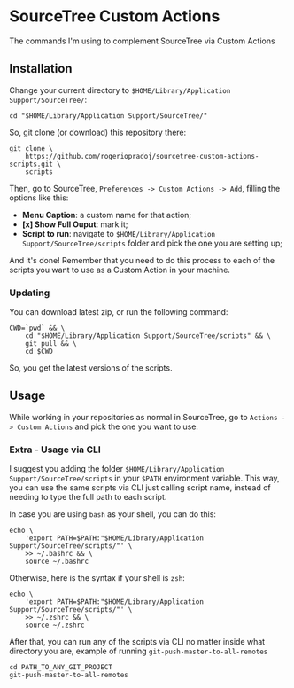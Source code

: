# SourceTree Custom Actions

The commands I'm using to complement SourceTree via Custom Actions


## Installation

Change your current directory to `$HOME/Library/Application Support/SourceTree/`:

```shell
cd "$HOME/Library/Application Support/SourceTree/"
```

So, git clone (or download) this repository there: 

```shell
git clone \
    https://github.com/rogeriopradoj/sourcetree-custom-actions-scripts.git \
    scripts
```

Then, go to SourceTree, `Preferences -> Custom Actions -> Add`, filling the options like this:

- **Menu Caption**: a custom name for that action;
- **[x] Show Full Ouput**: mark it;
- **Script to run**: navigate to `$HOME/Library/Application Support/SourceTree/scripts` folder and pick the one you are setting up;

And it's done! Remember that you need to do this process to each of the scripts you want to use as a Custom Action in your machine.

### Updating

You can download latest zip, or run the following command:

```shell
CWD=`pwd` && \
    cd "$HOME/Library/Application Support/SourceTree/scripts" && \
    git pull && \
    cd $CWD
```

So, you get the latest versions of the scripts.


## Usage

While working in your repositories as normal in SourceTree, go to `Actions -> Custom Actions` and pick the one you want to use.

### Extra - Usage via CLI

I suggest you adding the folder `$HOME/Library/Application Support/SourceTree/scripts` in your `$PATH` environment variable. This way, you can use the same scripts via CLI just calling script name, instead of needing to type the full path to each script.

In case you are using `bash` as your shell, you can do this:

```shell
echo \
    'export PATH=$PATH:"$HOME/Library/Application Support/SourceTree/scripts/"' \
    >> ~/.bashrc && \
    source ~/.bashrc
```

Otherwise, here is the syntax if your shell is `zsh`:

```shell
echo \
    'export PATH=$PATH:"$HOME/Library/Application Support/SourceTree/scripts/"' \
    >> ~/.zshrc && \
    source ~/.zshrc
```

After that, you can run any of the scripts via CLI no matter inside what directory you are, example of running `git-push-master-to-all-remotes`

```shell
cd PATH_TO_ANY_GIT_PROJECT
git-push-master-to-all-remotes
```
